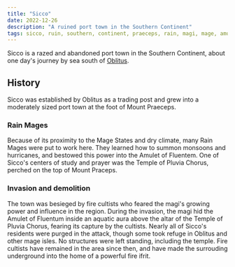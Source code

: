 ```yaml
---
title: "Sicco"
date: 2022-12-26
description: "A ruined port town in the Southern Continent"
tags: sicco, ruin, southern, continent, praeceps, rain, magi, mage, amulet, fluentum, pluvia
---
```


Sicco is a razed and abandoned port town in the Southern Continent, about
one day's journey by sea south of [Oblitus](../Oblitus/).

## History

Sicco was established by Oblitus as a trading post and grew into a moderately
sized port town at the foot of Mount Praeceps.

### Rain Mages

Because of its proximity to the Mage States and dry climate, many Rain Mages
were put to work here. They learned how to summon monsoons and hurricanes,
and bestowed this power into the Amulet of Fluentem. One of Sicco's centers
of study and prayer was the Temple of Pluvia Chorus, perched on the top
of Mount Praceps.

### Invasion and demolition

The town was besieged by fire cultists who feared the magi's growing power
and influence in the region. During the invasion, the magi hid the Amulet
of Fluentum inside an aquatic aura above the altar of the Temple of
Pluvia Chorus, fearing its capture by the cultists. Nearly all of Sicco's
residents were purged in the attack, though some took refuge in Oblitus
and other mage isles. No structures were left standing, including the
temple. Fire cultists have remained in the area since then, and have made
the surrouding underground into the home of a powerful fire ifrit.
